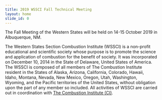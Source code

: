 ```yaml
---
title: 2019 WSSCI Fall Technical Meeting
layout: home
slide_id: 0
---
```


<p class="lead">
The Fall Meeting of the Western States will be held on 14-15 October 2019 in Albuquerque, NM.
</p>

The Western States Section Combustion Institute (WSSCI) is a non-profit educational and scientific society whose purpose is to promote the science and application of combustion for the benefit of society. It was incorporated on December 10, 2014 in the State of Delaware, United States of America. The WSSCI is composed of all members of The Combustion Institute resident in the States of Alaska, Arizona, California, Colorado, Hawaii, Idaho, Montana, Nevada, New Mexico, Oregon, Utah, Washington, Wyoming, and the Pacific territories of the United States, without obligation upon the part of any member so included. All activities of WSSCI are carried out in coordination with [The Combustion Institute (CI)](https://www.combustioninstitute.org/).
